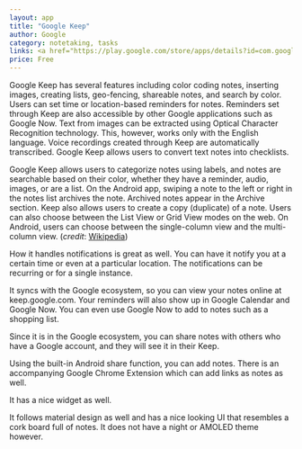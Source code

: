```yaml
---
layout: app
title: "Google Keep"
author: Google
category: notetaking, tasks
links: <a href="https://play.google.com/store/apps/details?id=com.google.android.keep">Play Store</a>
price: Free
---
```

Google Keep has several features including color coding notes, inserting images, creating lists, geo-fencing, shareable notes, and search by color. Users can set time or location-based reminders for notes. Reminders set through Keep are also accessible by other Google applications such as Google Now. Text from images can be extracted using Optical Character Recognition technology. This, however, works only with the English language. Voice recordings created through Keep are automatically transcribed. Google Keep allows users to convert text notes into checklists.

Google Keep allows users to categorize notes using labels, and notes are searchable based on their color, whether they have a reminder, audio, images, or are a list. On the Android app, swiping a note to the left or right in the notes list archives the note. Archived notes appear in the Archive section. Keep also allows users to create a copy (duplicate) of a note. Users can also choose between the List View or Grid View modes on the web. On Android, users can choose between the single-column view and the multi-column view.
(*credit*: [Wikipedia](https://en.wikipedia.org/wiki/Google_Keep))

How it handles notifications is great as well. You can have it notify you at a certain time or even at a particular location. The notifications can be recurring or for a single instance.

It syncs with the Google ecosystem, so you can view your notes online at keep.google.com. Your reminders will also show up in Google Calendar and Google Now. You can even use Google Now to add to notes such as a shopping list.

Since it is in the Google ecosystem, you can share notes with others who have a Google account, and they will see it in their Keep.

Using the built-in Android share function, you can add notes. There is an accompanying Google Chrome Extension which can add links as notes as well.

It has a nice widget as well.

It follows material design as well and has a nice looking UI that resembles a cork board full of notes. It does not have a night or AMOLED theme however.

